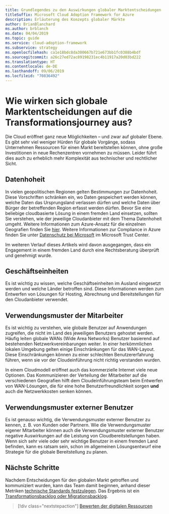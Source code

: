 ```yaml
---
title: Grundlegendes zu den Auswirkungen globaler Marktentscheidungen
titleSuffix: Microsoft Cloud Adoption Framework for Azure
description: Erläuterung des Konzepts globaler Märkte
author: BrianBlanchard
ms.author: brblanch
ms.date: 04/04/2019
ms.topic: guide
ms.service: cloud-adoption-framework
ms.subservice: strategy
ms.openlocfilehash: ca1e18bdc8da300667b721e673bb1fc0388b4bdf
ms.sourcegitcommit: a26c27ed72ac89198231ec4b11917a20d03bd222
ms.translationtype: HT
ms.contentlocale: de-DE
ms.lasthandoff: 09/06/2019
ms.locfileid: "70836492"
---
```

<!-- markdownlint-disable MD026 -->

# <a name="how-will-global-market-decisions-affect-the-transformation-journey"></a>Wie wirken sich globale Marktentscheidungen auf die Transformationsjourney aus?

Die Cloud eröffnet ganz neue Möglichkeiten – und zwar auf globaler Ebene. Es gibt sehr viel weniger Hürden für globale Vorgänge, sodass Unternehmen Ressourcen für einen Markt bereitstellen können, ohne große Investitionen in neue Rechenzentren vornehmen zu müssen. Leider führt dies auch zu erheblich mehr Komplexität aus technischer und rechtlicher Sicht.

## <a name="data-sovereignty"></a>Datenhoheit

In vielen geopolitischen Regionen gelten Bestimmungen zur Datenhoheit. Diese Vorschriften schränken ein, wo Daten gespeichert werden können, welche Daten das Ursprungsland verlassen dürfen und welche Daten über Bürger der betreffenden Region erfasst werden dürfen. Bevor Sie eine beliebige cloudbasierte Lösung in einem fremden Land einsetzen, sollten Sie verstehen, wie der jeweilige Cloudanbieter mit dem Thema Datenhoheit umgeht. Weitere Informationen zum Azure-Ansatz für die einzelnen Geografien finden Sie [hier](https://azure.microsoft.com/global-infrastructure/geographies). Weitere Informationen zur Compliance in Azure finden Sie unter [Datenschutz bei Microsoft](https://www.microsoft.com/trustcenter/privacy) im Microsoft Trust Center.

Im weiteren Verlauf dieses Artikels wird davon ausgegangen, dass ein Engagement in einem fremden Land durch eine Rechtsberatung überprüft und genehmigt wurde.

## <a name="business-units"></a>Geschäftseinheiten

Es ist wichtig zu wissen, welche Geschäftseinheiten im Ausland eingesetzt werden und welche Länder betroffen sind. Diese Informationen werden zum Entwerfen von Lösungen für Hosting, Abrechnung und Bereitstellungen für den Cloudanbieter verwendet.

## <a name="employee-usage-patterns"></a>Verwendungsmuster der Mitarbeiter

Es ist wichtig zu verstehen, wie globale Benutzer auf Anwendungen zugreifen, die nicht im Land des jeweiligen Benutzers gehostet werden. Häufig leiten globale WANs (Wide Area Networks) Benutzer basierend auf bestehenden Netzwerkvereinbarungen weiter. In einer herkömmlichen lokalen Umgebung gelten einige Einschränkungen für das WAN-Layout. Diese Einschränkungen können zu einer schlechten Benutzererfahrung führen, wenn sie vor der Cloudeinführung nicht richtig verstanden wurden.

In einem Cloudmodell eröffnet auch das kommerzielle Internet viele neue Optionen. Das Kommunizieren der Verteilung der Mitarbeiter auf die verschiedenen Geografien hilft dem Cloudeinführungsteam beim Entwerfen von WAN-Lösungen, die für eine hohe Benutzerfreundlichkeit sorgen **und** auch die Netzwerkkosten senken können.

## <a name="external-user-usage-patterns"></a>Verwendungsmuster externer Benutzer

Es ist genauso wichtig, die Verwendungsmuster externer Benutzer zu kennen, z. B. von Kunden oder Partnern. Wie die Verwendungsmuster eigener Mitarbeiter können auch die Verwendungsmuster externer Benutzer negative Auswirkungen auf die Leistung von Cloudbereitstellungen haben. Wenn sich sehr viele oder sehr wichtige Benutzer in einem fremden Land befinden, kann es ratsam sein, schon im allgemeinen Lösungsentwurf eine Strategie für die globale Bereitstellung zu planen.

## <a name="next-steps"></a>Nächste Schritte

Nachdem Entscheidungen für den globalen Markt getroffen und kommuniziert wurden, kann das Team damit beginnen, anhand dieser Metriken [technische Standards festzulegen](../digital-estate/index.md).
Das Ergebnis ist ein [Transformationsbacklog oder Migrationsbacklog](..//migrate/migration-considerations/prerequisites/technical-complexity.md).

> [!div class="nextstepaction"]
> [Bewerten der digitalen Ressourcen](../digital-estate/index.md)
